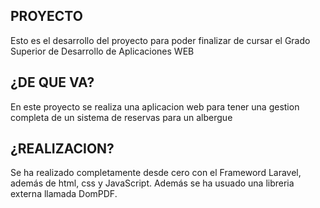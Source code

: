 ## PROYECTO
Esto es el desarrollo del proyecto para poder finalizar de cursar el Grado Superior de Desarrollo de Aplicaciones WEB

## ¿DE QUE VA?

En este proyecto se realiza una aplicacion web para tener una gestion completa de un sistema de reservas para un albergue

## ¿REALIZACION?

Se ha realizado completamente desde cero con el Frameword Laravel, además de html, css y JavaScript. Además se ha usuado una libreria externa llamada DomPDF.

